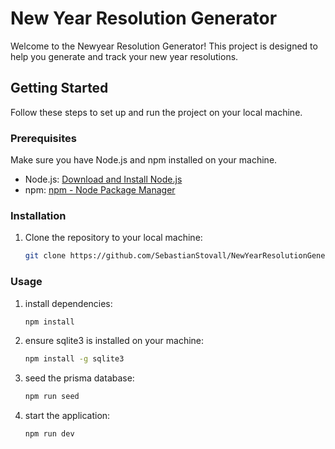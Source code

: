 # New Year Resolution Generator

Welcome to the Newyear Resolution Generator! This project is designed to help you generate and track your new year resolutions.

## Getting Started

Follow these steps to set up and run the project on your local machine.

### Prerequisites

Make sure you have Node.js and npm installed on your machine.

- Node.js: [Download and Install Node.js](https://nodejs.org/)
- npm: [npm - Node Package Manager](https://www.npmjs.com/get-npm)

### Installation

1. Clone the repository to your local machine:

   ```bash
   git clone https://github.com/SebastianStovall/NewYearResolutionGenerator.git


### Usage

1. install dependencies:

   ```bash
   npm install

2. ensure sqlite3 is installed on your machine:

   ```bash
   npm install -g sqlite3


3. seed the prisma database:

   ```bash
   npm run seed

4. start the application:

   ```bash
   npm run dev
